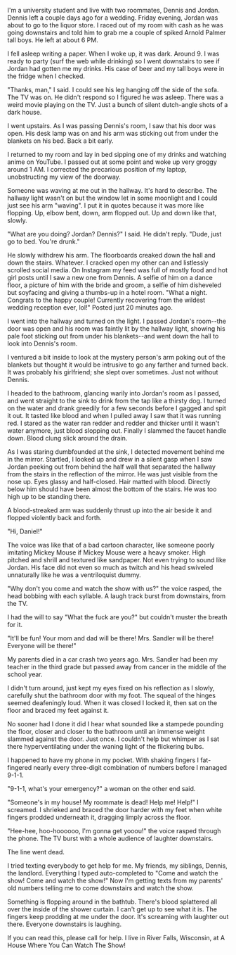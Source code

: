 I'm a university student and live with two roommates, Dennis and Jordan. Dennis left a couple days ago for a wedding. Friday evening, Jordan was about to go to the liquor store. I raced out of my room with cash as he was going downstairs and told him to grab me a couple of spiked Arnold Palmer tall boys. He left at about 6 PM.

I fell asleep writing a paper. When I woke up, it was dark. Around 9. I was ready to party (surf the web while drinking) so I went downstairs to see if Jordan had gotten me my drinks. His case of beer and my tall boys were in the fridge when I checked.

"Thanks, man," I said. I could see his leg hanging off the side of the sofa. The TV was on. He didn't respond so I figured he was asleep. There was a weird movie playing on the TV. Just a bunch of silent dutch-angle shots of a dark house.

I went upstairs. As I was passing Dennis's room, I saw that his door was open. His desk lamp was on and his arm was sticking out from under the blankets on his bed. Back a bit early.

I returned to my room and lay in bed sipping one of my drinks and watching anime on YouTube. I passed out at some point and woke up very groggy around 1 AM. I corrected the precarious position of my laptop, unobstructing my view of the doorway.

Someone was waving at me out in the hallway. It's hard to describe. The hallway light wasn't on but the window let in some moonlight and I could just see his arm "waving". I put it in quotes because it was more like flopping. Up, elbow bent, down, arm flopped out. Up and down like that, slowly.

"What are you doing? Jordan? Dennis?" I said. He didn't reply. "Dude, just go to bed. You're drunk."

He slowly withdrew his arm. The floorboards creaked down the hall and down the stairs. Whatever. I cracked open my other can and listlessly scrolled social media. On Instagram my feed was full of mostly food and hot girl posts until I saw a new one from Dennis. A selfie of him on a dance floor, a picture of him with the bride and groom, a selfie of him disheveled but soyfacing and giving a thumbs-up in a hotel room. "What a night. Congrats to the happy couple! Currently recovering from the wildest wedding reception ever, lol!" Posted just 20 minutes ago.

I went into the hallway and turned on the light. I passed Jordan's room--the door was open and his room was faintly lit by the hallway light, showing his pale foot sticking out from under his blankets--and went down the hall to look into Dennis's room.

I ventured a bit inside to look at the mystery person's arm poking out of the blankets but thought it would be intrusive to go any farther and turned back. It was probably his girlfriend; she slept over sometimes. Just not without Dennis.

I headed to the bathroom, glancing warily into Jordan's room as I passed, and went straight to the sink to drink from the tap like a thirsty dog. I turned on the water and drank greedily for a few seconds before I gagged and spit it out. It tasted like blood and when I pulled away I saw that it was running red. I stared as the water ran redder and redder and thicker until it wasn't water anymore, just blood slopping out. Finally I slammed the faucet handle down. Blood clung slick around the drain.

As I was staring dumbfounded at the sink, I detected movement behind me in the mirror. Startled, I looked up and drew in a silent gasp when I saw Jordan peeking out from behind the half wall that separated the hallway from the stairs in the reflection of the mirror. He was just visible from the nose up. Eyes glassy and half-closed. Hair matted with blood. Directly below him should have been almost the bottom of the stairs. He was too high up to be standing there.

A blood-streaked arm was suddenly thrust up into the air beside it and flopped violently back and forth.

"Hi, Daniel!"

The voice was like that of a bad cartoon character, like someone poorly imitating Mickey Mouse if Mickey Mouse were a heavy smoker. High pitched and shrill and textured like sandpaper. Not even trying to sound like Jordan. His face did not even so much as twitch and his head swiveled unnaturally like he was a ventriloquist dummy.

"Why don't you come and watch the show with us?" the voice rasped, the head bobbing with each syllable. A laugh track burst from downstairs, from the TV.

I had the will to say "What the fuck are you?" but couldn't muster the breath for it.

"It'll be fun! Your mom and dad will be there! Mrs. Sandler will be there! Everyone will be there!"

My parents died in a car crash two years ago. Mrs. Sandler had been my teacher in the third grade but passed away from cancer in the middle of the school year.

I didn't turn around, just kept my eyes fixed on his reflection as I slowly, carefully shut the bathroom door with my foot. The squeal of the hinges seemed deafeningly loud. When it was closed I locked it, then sat on the floor and braced my feet against it.

No sooner had I done it did I hear what sounded like a stampede pounding the floor, closer and closer to the bathroom until an immense weight slammed against the door. Just once. I couldn't help but whimper as I sat there hyperventilating under the waning light of the flickering bulbs.

I happened to have my phone in my pocket. With shaking fingers I fat-fingered nearly every three-digit combination of numbers before I managed 9-1-1.

"9-1-1, what's your emergency?" a woman on the other end said.

"Someone's in my house! My roommate is dead! Help me! Help!" I screamed. I shrieked and braced the door harder with my feet when white fingers prodded underneath it, dragging limply across the floor.

"Hee-hee, hoo-hoooooo, I'm gonna get yooou!" the voice rasped through the phone. The TV burst with a whole audience of laughter downstairs.

The line went dead.

I tried texting everybody to get help for me. My friends, my siblings, Dennis, the landlord. Everything I typed auto-completed to "Come and watch the show! Come and watch the show!" Now I'm getting texts from my parents' old numbers telling me to come downstairs and watch the show.

Something is flopping around in the bathtub. There's blood splattered all over the inside of the shower curtain. I can't get up to see what it is. The fingers keep prodding at me under the door. It's screaming with laughter out there. Everyone downstairs is laughing.

If you can read this, please call for help. I live in River Falls, Wisconsin, at A House Where You Can Watch The Show!